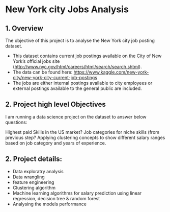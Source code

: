 # New York city Jobs Analysis

## 1. Overview

The objective of this project is to analyse the New York city job posting dataset. 
* This dataset contains current job postings available on the City of New York’s official jobs site (http://www.nyc.gov/html/careers/html/search/search.shtml). 
* The data can be found here: https://www.kaggle.com/new-york-city/new-york-city-current-job-postings 
* The jobs are either internal postings available to city employees or external postings available to the general public are included.


## 2. Project high level Objectives
I am running a data science project on the dataset to answer below questions:

Highest paid Skills in the US market?
Job categories for niche skills (from previous step?
Applying clustering concepts to show different salary ranges based on job category and years of experience.

## 2. Project details:

* Data exploratry analysis
* Data wrangling
* feature engineering
* Clustering algorithm
* Machine learning algorithms for salary prediction using linear regression, decision tree & random forest
* Analysing the models performance

